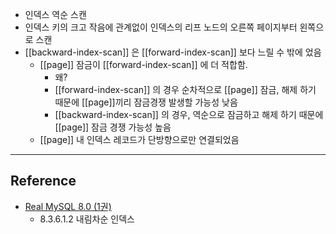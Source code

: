 - 인덱스 역순 스캔
- 인덱스 키의 크고 작음에 관계없이 인덱스의 리프 노드의 오른쪽 페이지부터 왼쪽으로 스캔
- [[backward-index-scan]] 은 [[forward-index-scan]] 보다 느릴 수 밖에 었음
	- [[page]] 잠금이 [[forward-index-scan]] 에 더 적합함.
		- 왜?
		- [[forward-index-scan]] 의 경우 순차적으로 [[page]] 잠금, 해제 하기 때문에 [[page]]끼리 잠금경쟁 발생할 가능성 낮음
		- [[backward-index-scan]] 의 경우, 역순으로 잠금하고 해제 하기 때문에 [[page]] 잠금 경쟁 가능성 높음
	- [[page]] 내 인덱스 레코드가 단방향으로만 연결되었음
---
## Reference
 -  [Real MySQL 8.0 (1권)](https://product.kyobobook.co.kr/detail/S000001766482)
	- 8.3.6.1.2 내림차순 인덱스